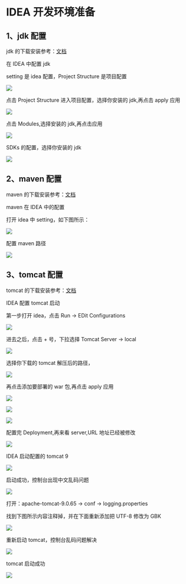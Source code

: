 # IDEA 开发环境准备

## 1、jdk 配置

jdk 的下载安装参考：[文档](/manual/jdk_config.md)

在 IDEA 中配置 jdk

setting 是 idea 配置，Project Structure 是项目配置

![](./jdk_image/img_2.png)

点击 Project Structure 进入项目配置，选择你安装的 jdk,再点击 apply 应用

![](./jdk_image/img_3.png)

点击 Modules,选择安装的 jdk,再点击应用

![](./jdk_image/img_4.png)

SDKs 的配置，选择你安装的 jdk

![](./jdk_image/img_5.png)

## 2、maven 配置

maven 的下载安装参考：[文档](/manual/maven_config.md)

maven 在 IDEA 中的配置

打开 idea 中 setting，如下图所示：

![](./maven_img/img_15.png)

配置 maven 路径

![](./maven_img/img_16.png)

## 3、tomcat 配置

tomcat 的下载安装参考：[文档](/manual/tomcat_config.md)

IDEA 配置 tomcat 启动


第一步打开 idea，点击 Run -> EDit Configurations

![](./tomcat_img/img_3.png)

进去之后，点击 + 号，下拉选择 Tomcat Server -> local

![](./tomcat_img/img_18.png)

选择你下载的 tomcat 解压后的路径，

![](./tomcat_img/img_19.png)

再点击添加要部署的 war 包,再点击 apply 应用

![](./tomcat_img/img_22.png)

![](./tomcat_img/img_20.png)

![](./tomcat_img/img_23.png)

配置完 Deployment,再来看 server,URL 地址已经被修改

![](./tomcat_img/img_24.png)

IDEA 启动配置的 tomcat 9

![](./tomcat_img/img_21.png)

启动成功，控制台出现中文乱码问题

![](./tomcat_img/img_25.png)

打开：apache-tomcat-9.0.65 -> conf -> logging.properties

找到下图所示内容注释掉，并在下面重新添加把 UTF-8 修改为 GBK

![](./tomcat_img/img_26.png)

重新启动 tomcat，控制台乱码问题解决

![](./tomcat_img/img_27.png)

tomcat 启动成功

![](./tomcat_img/img_28.png)